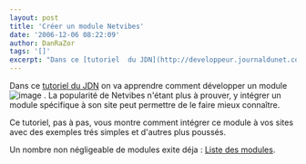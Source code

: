 ```yaml
---
layout: post
title: 'Créer un module Netvibes'
date: '2006-12-06 08:22:09'
author: DanRaZor
tags: '[]'
excerpt: "Dans ce [tutoriel  du JDN](http://developpeur.journaldunet.com/tutoriel/dht/061205-javascript-ajax-api-netvibes/0.shtml) on va apprendre comment développer un module  ) .     \nLa popularité de Netvibes n'étant plus à prouver, y intégrer un module spécifique à son site   peut permettre de le faire mieux connaître.  \n  \nCe tutoriel, pas      …"
---
```


Dans ce [tutoriel  du JDN](http://developpeur.journaldunet.com/tutoriel/dht/061205-javascript-ajax-api-netvibes/0.shtml) on va apprendre comment développer un module  ![image](http://eco.netvibes.com/img/add2netvibes.png) .
La popularité de Netvibes n'étant plus à prouver, y intégrer un module spécifique à son site   peut permettre de le faire mieux connaître.

Ce tutoriel, pas à pas, vous montre comment intégrer ce module à vos sites   avec des exemples trés simples et d'autres plus poussés.

Un nombre non négligeable de modules exite déja : [Liste des modules](http://eco.netvibes.com/modules).
